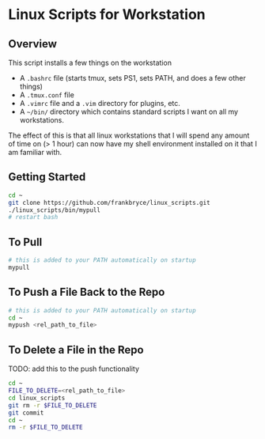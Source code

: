 # Linux Scripts for Workstation

## Overview

This script installs a few things on the workstation

* A `.bashrc` file (starts tmux, sets PS1, sets PATH, and does a few other things)
* A `.tmux.conf` file
* A `.vimrc` file and a `.vim` directory for plugins, etc.
* A `~/bin/` directory which contains standard scripts I want on all my
  workstations.

The effect of this is that all linux workstations that I will spend any amount
of time on (> 1 hour) can now have my shell environment installed on it that
I am familiar with.

## Getting Started

```bash
cd ~
git clone https://github.com/frankbryce/linux_scripts.git
./linux_scripts/bin/mypull
# restart bash
```

## To Pull

```bash
# this is added to your PATH automatically on startup
mypull
```

## To Push a File Back to the Repo

```bash
# this is added to your PATH automatically on startup
cd ~
mypush <rel_path_to_file>
```

## To Delete a File in the Repo

TODO: add this to the push functionality

```bash
cd ~
FILE_TO_DELETE=<rel_path_to_file>
cd linux_scripts
git rm -r $FILE_TO_DELETE
git commit
cd ~
rm -r $FILE_TO_DELETE
```

